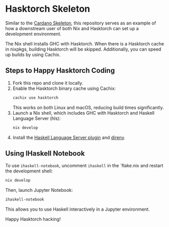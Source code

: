 # Hasktorch Skeleton

Similar to the [Cardano Skeleton](https://github.com/input-output-hk/cardano-skeleton), this repository serves as an example of how a downstream user of both Nix and Hasktorch can set up a development environment.

The Nix shell installs GHC with Hasktorch. When there is a Hasktorch cache in nixpkgs, building Hasktorch will be skipped. Additionally, you can speed up builds by using Cachix.

## Steps to Happy Hasktorch Coding

1. Fork this repo and clone it locally.
2. Enable the Hasktorch binary cache using Cachix:
   ```sh
   cachix use hasktorch
   ```
   This works on both Linux and macOS, reducing build times significantly.
3. Launch a Nix shell, which includes GHC with Hasktorch and Haskell Language Server (hls):
   ```sh
   nix develop
   ```
4. Install the [Haskell Language Server plugin](https://marketplace.visualstudio.com/items?itemName=alanz.vscode-hie-server) and [direnv](https://github.com/direnv/direnv-vscode).

## Using IHaskell Notebook

To use `ihaskell-notebook`, uncomment `ihaskell` in the `flake.nix and restart the development shell:
```sh
nix develop
```
Then, launch Jupyter Notebook:
```sh
ihaskell-notebook
```
This allows you to use Haskell interactively in a Jupyter environment.

Happy Hasktorch hacking!
